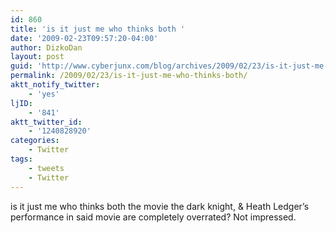 ```yaml
---
id: 860
title: 'is it just me who thinks both '
date: '2009-02-23T09:57:20-04:00'
author: DizkoDan
layout: post
guid: 'http://www.cyberjunx.com/blog/archives/2009/02/23/is-it-just-me-who-thinks-both/'
permalink: /2009/02/23/is-it-just-me-who-thinks-both/
aktt_notify_twitter:
    - 'yes'
ljID:
    - '841'
aktt_twitter_id:
    - '1240828920'
categories:
    - Twitter
tags:
    - tweets
    - Twitter
---
```


is it just me who thinks both the movie the dark knight, &amp; Heath Ledger’s performance in said movie are completely overrated? Not impressed.